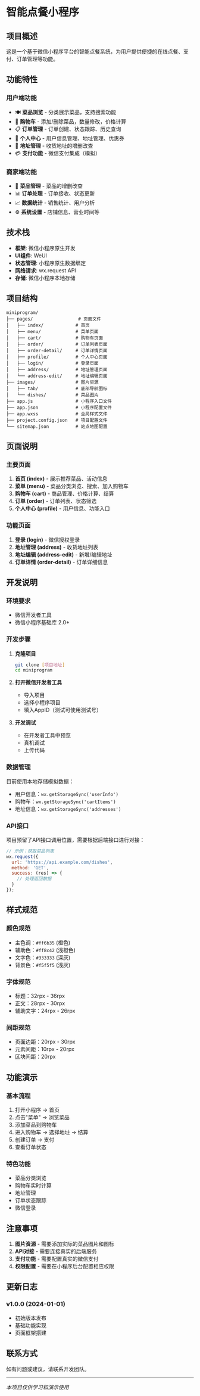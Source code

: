 # 智能点餐小程序

## 项目概述

这是一个基于微信小程序平台的智能点餐系统，为用户提供便捷的在线点餐、支付、订单管理等功能。

## 功能特性

### 用户端功能
- 🍽️ **菜品浏览** - 分类展示菜品，支持搜索功能
- 🛒 **购物车** - 添加/删除菜品，数量修改，价格计算
- 📋 **订单管理** - 订单创建、状态跟踪、历史查询
- 👤 **个人中心** - 用户信息管理、地址管理、优惠券
- 📍 **地址管理** - 收货地址的增删改查
- 💳 **支付功能** - 微信支付集成（模拟）

### 商家端功能
- 🍜 **菜品管理** - 菜品的增删改查
- 📊 **订单处理** - 订单接收、状态更新
- 📈 **数据统计** - 销售统计、用户分析
- ⚙️ **系统设置** - 店铺信息、营业时间等

## 技术栈

- **框架**: 微信小程序原生开发
- **UI组件**: WeUI
- **状态管理**: 小程序原生数据绑定
- **网络请求**: wx.request API
- **存储**: 微信小程序本地存储

## 项目结构

```
miniprogram/
├── pages/                 # 页面文件
│   ├── index/            # 首页
│   ├── menu/             # 菜单页面
│   ├── cart/             # 购物车页面
│   ├── order/            # 订单列表页面
│   ├── order-detail/     # 订单详情页面
│   ├── profile/          # 个人中心页面
│   ├── login/            # 登录页面
│   ├── address/          # 地址管理页面
│   └── address-edit/     # 地址编辑页面
├── images/               # 图片资源
│   ├── tab/              # 底部导航图标
│   └── dishes/           # 菜品图片
├── app.js                # 小程序入口文件
├── app.json              # 小程序配置文件
├── app.wxss              # 全局样式文件
├── project.config.json   # 项目配置文件
└── sitemap.json          # 站点地图配置
```

## 页面说明

### 主要页面

1. **首页 (index)** - 展示推荐菜品、活动信息
2. **菜单 (menu)** - 菜品分类浏览、搜索、加入购物车
3. **购物车 (cart)** - 商品管理、价格计算、结算
4. **订单 (order)** - 订单列表、状态筛选
5. **个人中心 (profile)** - 用户信息、功能入口

### 功能页面

1. **登录 (login)** - 微信授权登录
2. **地址管理 (address)** - 收货地址列表
3. **地址编辑 (address-edit)** - 新增/编辑地址
4. **订单详情 (order-detail)** - 订单详细信息

## 开发说明

### 环境要求
- 微信开发者工具
- 微信小程序基础库 2.0+

### 开发步骤

1. **克隆项目**
   ```bash
   git clone [项目地址]
   cd miniprogram
   ```

2. **打开微信开发者工具**
   - 导入项目
   - 选择小程序项目
   - 填入AppID（测试可使用测试号）

3. **开发调试**
   - 在开发者工具中预览
   - 真机调试
   - 上传代码

### 数据管理

目前使用本地存储模拟数据：
- 用户信息：`wx.getStorageSync('userInfo')`
- 购物车：`wx.getStorageSync('cartItems')`
- 地址信息：`wx.getStorageSync('addresses')`

### API接口

项目预留了API接口调用位置，需要根据后端接口进行对接：

```javascript
// 示例：获取菜品列表
wx.request({
  url: 'https://api.example.com/dishes',
  method: 'GET',
  success: (res) => {
    // 处理返回数据
  }
});
```

## 样式规范

### 颜色规范
- 主色调：`#ff6b35` (橙色)
- 辅助色：`#ff8c42` (浅橙色)
- 文字色：`#333333` (深灰)
- 背景色：`#f5f5f5` (浅灰)

### 字体规范
- 标题：32rpx - 36rpx
- 正文：28rpx - 30rpx
- 辅助文字：24rpx - 26rpx

### 间距规范
- 页面边距：20rpx - 30rpx
- 元素间距：10rpx - 20rpx
- 区块间距：20rpx

## 功能演示

### 基本流程
1. 打开小程序 → 首页
2. 点击"菜单" → 浏览菜品
3. 添加菜品到购物车
4. 进入购物车 → 选择地址 → 结算
5. 创建订单 → 支付
6. 查看订单状态

### 特色功能
- 菜品分类浏览
- 购物车实时计算
- 地址管理
- 订单状态跟踪
- 微信登录

## 注意事项

1. **图片资源** - 需要添加实际的菜品图片和图标
2. **API对接** - 需要连接真实的后端服务
3. **支付功能** - 需要配置真实的微信支付
4. **权限配置** - 需要在小程序后台配置相应权限

## 更新日志

### v1.0.0 (2024-01-01)
- 初始版本发布
- 基础功能实现
- 页面框架搭建

## 联系方式

如有问题或建议，请联系开发团队。

---

*本项目仅供学习和演示使用* 